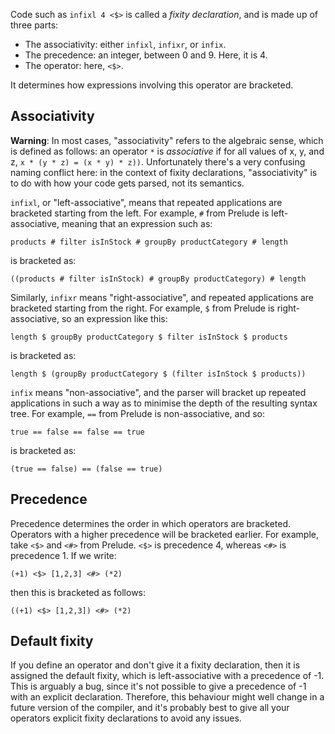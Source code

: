 Code such as `infixl 4 <$>` is called a _fixity declaration_, and is made up of three parts:

* The associativity: either `infixl`, `infixr`, or `infix`.
* The precedence: an integer, between 0 and 9. Here, it is 4.
* The operator: here, `<$>`.

It determines how expressions involving this operator are bracketed.

## Associativity

**Warning**: In most cases, "associativity" refers to the algebraic sense, which is defined as follows: an operator `*` is _associative_ if for all values of x, y, and z, `x * (y * z) = (x * y) * z))`. Unfortunately there's a very confusing naming conflict here: in the context of fixity declarations, "associativity" is to do with how your code gets parsed, not its semantics.

`infixl`, or "left-associative", means that repeated applications are bracketed starting from the left. For example, `#` from Prelude is left-associative, meaning that an expression such as:

```
products # filter isInStock # groupBy productCategory # length
```

is bracketed as:

```
((products # filter isInStock) # groupBy productCategory) # length
```

Similarly, `infixr` means "right-associative", and repeated applications are bracketed starting from the right. For example, `$` from Prelude is right-associative, so an expression like this:

```
length $ groupBy productCategory $ filter isInStock $ products
```

is bracketed as:

```
length $ (groupBy productCategory $ (filter isInStock $ products))
```

`infix` means "non-associative", and the parser will bracket up repeated applications in such a way as to minimise the depth of the resulting syntax tree. For example, `==` from Prelude is non-associative, and so:

```
true == false == false == true
```

is bracketed as:

```
(true == false) == (false == true)
```

## Precedence

Precedence determines the order in which operators are bracketed. Operators with a higher precedence will be bracketed earlier. For example, take `<$>` and `<#>` from Prelude. `<$>` is precedence 4, whereas `<#>` is precedence 1. If we write:

```
(+1) <$> [1,2,3] <#> (*2)
```

then this is bracketed as follows:

```
((+1) <$> [1,2,3]) <#> (*2)
```

## Default fixity

If you define an operator and don't give it a fixity declaration, then it is assigned the default fixity, which is left-associative with a precedence of -1. This is arguably a bug, since it's not possible to give a precedence of -1 with an explicit declaration. Therefore, this behaviour might well change in a future version of the compiler, and it's probably best to give all your operators explicit fixity declarations to avoid any issues.